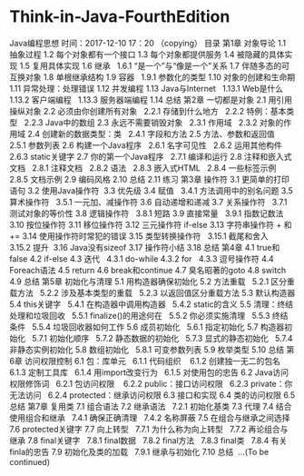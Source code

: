 # Think-in-Java-FourthEdition
Java编程思想
时间：2017-12-10 17：20 （copying）
目录
第1章 对象导论
  1.1 抽象过程
  1.2 每个对象都有一个接口
  1.3 每个对象都提供服务
  1.4 被隐藏的具体实现
  1.5 复用具体实现
  1.6 继承
    1.6.1 “是一个”与“像是一个”关系
  1.7 伴随多态的可互换对象
  1.8 单根继承结构
  1.9 容器
    1.9.1 参数化的类型
  1.10 对象的创建和生命期
  1.11 异常处理：处理错误
  1.12 并发编程
  1.13 Java与Internet
    1.13.1 Web是什么
    1.13.2 客户端编程
    1.13.3 服务器端编程
  1.14 总结
第2章 一切都是对象
  2.1 用引用操纵对象
  2.2 必须由你创建所有对象
    2.2.1 存储到什么地方
    2.2.2 特例：基本类型
    2.2.3 Java中的数组
  2.3 永远不需要销毁对象
    2.3.1 作用域
    2.3.2 对象的作用域
  2.4 创建新的数据类型：类
    2.4.1 字段和方法
  2.5 方法、参数和返回值
    2.5.1 参数列表
  2.6 构建一个Java程序
    2.6.1 名字可见性
    2.6.2 运用其他构件
    2.6.3 static关键字
  2.7 你的第一个Java程序
    2.7.1 编译和运行
  2.8 注释和嵌入式文档
    2.8.1 注释文档
    2.8.2 语法
    2.8.3 嵌入式HTML
    2.8.4 一些标签示例
    2.8.5 文档示例
  2.9 编码风格
  2.10 总结
  2.11 练习
第3章 操作符
  3.1 更简单的打印语句
  3.2 使用Java操作符
  3.3 优先级
  3.4 赋值
    3.4.1 方法调用中的别名问题
  3.5 算术操作符
    3.5.1 一元加、减操作符
  3.6 自动递增和递减
  3.7 关系操作符
    3.7.1 测试对象的等价性
  3.8 逻辑操作符
    3.8.1 短路
  3.9 直接常量
    3.9.1 指数记数法
  3.10 按位操作符
  3.11 移位操作符
  3.12 三元操作符 if-else
  3.13 字符串操作符 + 和 +=
  3.14 使用操作符时常犯的错误
  3.15 类型转换操作符
    3.15.1 截尾和舍入
    3.15.2 提升
  3.16 Java没有sizeof
  3.17 操作符小结
  3.18 总结
第4章
  4.1 true和false
  4.2 if-else
  4.3 迭代
    4.3.1 do-while
    4.3.2 for
    4.3.3 逗号操作符
  4.4 Foreach语法
  4.5 return
  4.6 break和continue
  4.7 臭名昭著的goto
  4.8 switch
  4.9 总结
第5章 初始化与清理
  5.1 用构造器确保初始化
  5.2 方法重载
    5.2.1 区分重载方法
    5.2.2 涉及基本类型的重载
    5.2.3 以返回值区分重载方法
  5.3 默认构造器
  5.4 this关键字
    5.4.1 在构造器中调用构造器
    5.4.2 static的含义
  5.5 清理：终结处理和垃圾回收
    5.5.1 finalize()的用途何在
    5.5.2 你必须实施清理
    5.5.3 终结条件
    5.5.4 垃圾回收器如何工作
  5.6 成员初始化
    5.6.1 指定初始化
  5.7 构造器初始化
    5.7.1 初始化顺序
    5.7.2 静态数据的初始化
    5.7.3 显式的静态初始化
    5.7.4 非静态实例初始化
  5.8 数组初始化
    5.8.1 可变参数列表
  5.9 枚举类型
  5.10 总结
第6章 访问权限控制
  6.1 包：库单元
    6.1.1 代码组织
    6.1.2 创建独一无二的包名
    6.1.3 定制工具库
    6.1.4 用import改变行为
    6.1.5 对使用包的忠告
  6.2 Java访问权限修饰词
    6.2.1 包访问权限
    6.2.2 public：接口访问权限
    6.2.3 private：你无法访问
    6.2.4 protected：继承访问权限
  6.3 接口和实现
  6.4 类的访问权限
  6.5 总结
第7章 复用类
  7.1 组合语法
  7.2 继承语法
    7.2.1 初始化基类
  7.3 代理
  7.4 结合使用组合和继承
    7.4.1 确保正确清理
    7.4.2 名称屏蔽
  7.5 在组合与继承之间选择
  7.6 protected关键字
  7.7 向上转型
    7.7.1 为什么称为向上转型
    7.7.2 再论组合与继承
  7.8 final关键字
    7.8.1 final数据
    7.8.2 final方法
    7.8.3 final类
    7.8.4 有关finla的忠告
  7.9 初始化及类的加载
    7.9.1 继承与初始化
  7.10 总结
  ...(To be continued)
